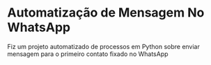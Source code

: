 # Automatização de Mensagem No WhatsApp
Fiz um projeto automatizado de processos em Python sobre enviar mensagem para o primeiro contato fixado no WhatsApp
